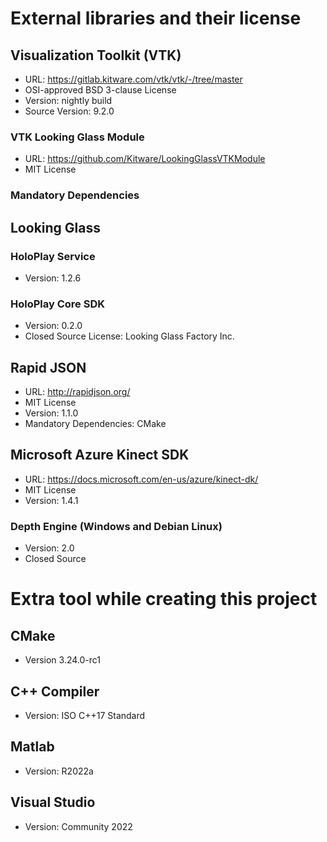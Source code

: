 # External libraries and their license
## Visualization Toolkit (VTK)
- URL: https://gitlab.kitware.com/vtk/vtk/-/tree/master
- OSI-approved BSD 3-clause License
- Version: nightly build
- Source Version: 9.2.0
### VTK Looking Glass Module
- URL: https://github.com/Kitware/LookingGlassVTKModule
- MIT License
### Mandatory Dependencies

## Looking Glass
### HoloPlay Service
- Version: 1.2.6
### HoloPlay Core SDK
- Version: 0.2.0
- Closed Source License: Looking Glass Factory Inc. 

## Rapid JSON
- URL: http://rapidjson.org/
- MIT License
- Version: 1.1.0
- Mandatory Dependencies: CMake

## Microsoft Azure Kinect SDK
- URL: https://docs.microsoft.com/en-us/azure/kinect-dk/
- MIT License
- Version: 1.4.1
### Depth Engine (Windows and Debian Linux)
- Version: 2.0
- Closed Source

# Extra tool while creating this project
## CMake
- Version 3.24.0-rc1

## C++ Compiler
- Version: ISO C++17 Standard

## Matlab
- Version: R2022a

## Visual Studio
- Version: Community 2022